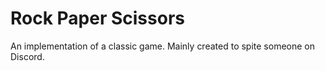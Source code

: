 # Rock Paper Scissors
An implementation of a classic game. Mainly created to spite someone on Discord.